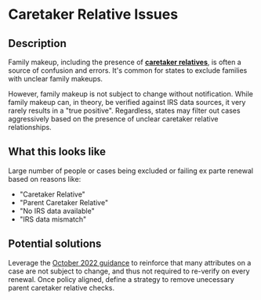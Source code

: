 # Caretaker Relative Issues

## Description

Family makeup, including the presence of [**caretaker relatives**](https://www.law.cornell.edu/cfr/text/42/435.110), is often a source of confusion and errors. It's common for states to exclude families with unclear family makeups.

However, family makeup is not subject to change without notification. While family makeup can, in theory, be verified against IRS data sources, it very rarely results in a "true positive". Regardless, states may filter out cases aggressively based on the presence of unclear caretaker relative relationships.

## What this looks like

Large number of people or cases being excluded or failing ex parte renewal based on reasons like:
  - "Caretaker Relative"
  - "Parent Caretaker Relative"
  - "No IRS data available"
  - "IRS data mismatch"

## Potential solutions

Leverage the [October 2022 guidance](https://www.medicaid.gov/sites/default/files/2022-10/ex-parte-renewal-102022.pdf) to reinforce that many attributes on a case are not subject to change, and thus not required to re-verify on every renewal. Once policy aligned, define a strategy to remove unecessary parent caretaker relative checks.
